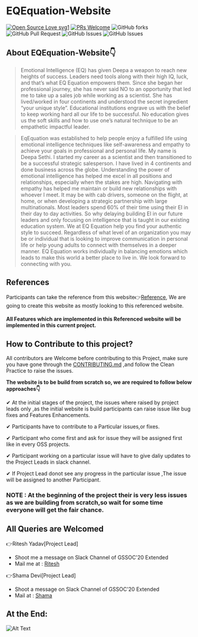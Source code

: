 <div align="centre">
  
# EQEquation-Website

[![Open Source Love svg1](https://badges.frapsoft.com/os/v1/open-source.svg?v=103)](https://github.com/ellerbrock/open-source-badges/)
[![PRs Welcome](https://img.shields.io/badge/PRs-welcome-brightgreen.svg?style=flat-square)](http://makeapullrequest.com)
![GitHub forks](https://img.shields.io/github/forks/girlscript/EQEquation-Website-2?label=Fork&style=social)
![GitHub Pull Request](https://img.shields.io/github/issues-raw/girlscript/EQEquation-Website-2)
![GitHub Issues](https://img.shields.io/github/issues-closed-raw/girlscript/EQEquation-Website-2)
![GitHub Issues](https://img.shields.io/bitbucket/pr-raw/girlscript/EQEquation-Website-2)

</div>

## About EQEquation-Website👇

>Emotional Intelligence (EQ) has given Deepa a weapon to reach new heights of success. Leaders need tools along with their high IQ, luck, and that’s what EQ Equation empowers them. Since she began her professional journey, she has never said NO to an opportunity that led me to take up a sales job while working as a scientist. She has lived/worked in four continents and understood the secret ingredient “your unique style”. Educational institutions engrave us with the belief to keep working hard all our life to be successful. No education gives us the soft skills and how to use one’s natural technique to be an empathetic impactful leader.

>EqEquation was established to help people enjoy a fulfilled life using emotional intelligence techniques like self-awareness and empathy to achieve your goals in professional and personal life. My name is Deepa Sethi. I started my career as a scientist and then transitioned to be a successful strategic salesperson. I have lived in 4 continents and done business across the globe. Understanding the power of emotional intelligence has helped me excel in all positions and relationships, especially when the stakes are high. Navigating with empathy has helped me maintain or build new relationships with whoever I meet. It may be with cab drivers, someone on the flight, at home, or when developing a strategic partnership with large multinationals. Most leaders spend 60% of their time using their EI in their day to day activities. So why delaying building EI in our future leaders and only focusing on intelligence that is taught in our existing education system. We at EQ Equation help you find your authentic style to succeed. Regardless of what level of an organization you may be or individual that is looking to improve communication in personal life or help young adults to connect with themselves in a deeper manner.  EQ Equation works individually in balancing emotions which leads to make this world a better place to live in. We look forward to connecting with you. 

## References

Participants can take the reference from this website👉[Reference](https://www.owenell.com/), We are going to create this website as mostly looking to this referenced website.
#### All Features which are implemented in this Referenced website will be implemented in this current project.


## How to Contribute to this project?

All contributors are Welcome before contributing to this Project, make sure you have gone through the [CONTRIBUTING.md](https://github.com/girlscript/EQEquation-Website-2/blob/master/CONTRIBUTING.md) ,and follow the Clean Practice to raise the issues.

**The website is to be build from scratch so, we are required to follow below approaches👇**

✔ At the initial stages of the project, the issues where raised by project leads only ,as the initial website is build participants can raise issue like bug fixes and Features Enhancements.

✔ Participants have to contribute to a Particular issues,or fixes.

✔ Participant who come first and ask for issue they will be assigned first like in every OSS projects.

✔ Participant working on a particular issue will have to give daliy updates to the Project Leads in slack channel.

✔ If Project Lead donot see any progress in the particular issue ,The issue will be assigned to another Participant.

### **NOTE** : At the beginning of the project their is very less issues as we are building from scratch,so wait for some time everyone will get the fair chance.

## **All Queries are Welcomed**

👉Ritesh Yadav[Project Lead] 
* Shoot me a message on Slack Channel of GSSOC'20 Extended
* Mail me at : [Ritesh](daydreamingguy941@gmail.com)

👉Shama Devi[Project Lead]
* Shoot a message on Slack Channel of GSSOC'20 Extended
* Mail at : [Shama](shamadevi4041@gmail.com)

## At the End:

![Alt Text](https://media.giphy.com/media/efPA2YD9BFWS30GJ5v/giphy.gif)



